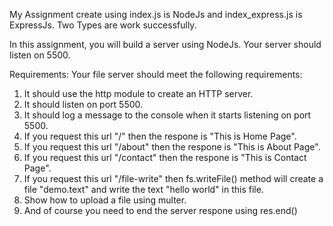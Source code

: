 My Assignment create using index.js is NodeJs and index_express.js is ExpressJs. Two Types are work successfully.

In this assignment, you will build a server using NodeJs. Your server should listen on 5500.

Requirements:
Your file server should meet the following requirements:
1. It should use the http module to create an HTTP server.
2. It should listen on port 5500.
3. It should log a message to the console when it starts listening on port 5500.
4. If you request this url "/" then the respone is "This is Home Page".
5. If you request this url "/about" then the respone is "This is About Page".
6. If you request this url "/contact" then the respone is "This is Contact Page".
7. If you request this url "/file-write" then fs.writeFile() method will create a file "demo.text" and write the text "hello world" in this file.
8. Show how to upload a file using multer.
9. And of course you need to end the server respone using res.end()
